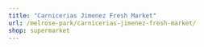 ```yaml
---
title: "Carnicerias Jimenez Fresh Market"
url: /melrose-park/carnicerias-jimenez-fresh-market/
shop: supermarket
---
```

